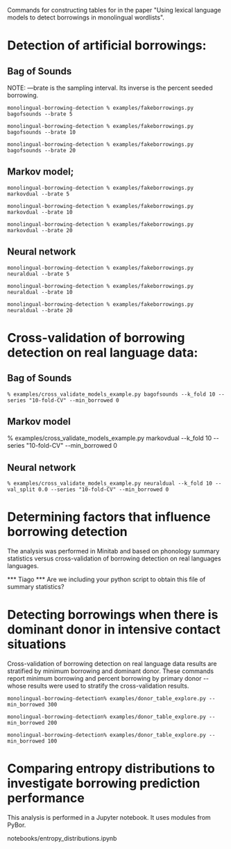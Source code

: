 Commands for constructing tables for in the paper "Using lexical language models to detect borrowings in monolingual wordlists".

# Detection of artificial borrowings:

## Bag of Sounds

NOTE: —brate is the sampling interval.  Its inverse is the percent seeded borrowing.

`monolingual-borrowing-detection % examples/fakeborrowings.py bagofsounds --brate 5`

`monolingual-borrowing-detection % examples/fakeborrowings.py bagofsounds --brate 10`

`monolingual-borrowing-detection % examples/fakeborrowings.py bagofsounds --brate 20`


## Markov model;

`monolingual-borrowing-detection % examples/fakeborrowings.py markovdual --brate 5`

`monolingual-borrowing-detection % examples/fakeborrowings.py markovdual --brate 10`

`monolingual-borrowing-detection % examples/fakeborrowings.py markovdual --brate 20`


## Neural network

`monolingual-borrowing-detection % examples/fakeborrowings.py neuraldual --brate 5`

`monolingual-borrowing-detection % examples/fakeborrowings.py neuraldual --brate 10`

`monolingual-borrowing-detection % examples/fakeborrowings.py neuraldual --brate 20`


# Cross-validation of borrowing detection on real language data:

## Bag of Sounds

`% examples/cross_validate_models_example.py bagofsounds --k_fold 10 --series "10-fold-CV" --min_borrowed 0`

## Markov model


% examples/cross_validate_models_example.py markovdual --k_fold 10 --series "10-fold-CV" --min_borrowed 0



## Neural network

`% examples/cross_validate_models_example.py neuraldual --k_fold 10 --val_split 0.0 --series "10-fold-CV" --min_borrowed 0`

# Determining factors that influence borrowing detection

The analysis was performed in Minitab and based on phonology summary statistics versus cross-validation of borrowing detection on real languages languages.

*** Tiago ***  Are we including your python script to obtain this file of summary statistics?


# Detecting borrowings when there is dominant donor in intensive contact situations

Cross-validation of borrowing detection on real language data results are stratified by minimum borrowing and dominant donor. These commands report minimum borrowing and percent borrowing by primary donor -- whose results were used to stratify the cross-validation results. 

`monolingual-borrowing-detection% examples/donor_table_explore.py --min_borrowed 300`

`monolingual-borrowing-detection% examples/donor_table_explore.py --min_borrowed 200`

`monolingual-borrowing-detection% examples/donor_table_explore.py --min_borrowed 100`

# Comparing entropy distributions to investigate borrowing prediction performance

This analysis is performed in a Jupyter notebook.  It uses modules from PyBor.

notebooks/entropy_distributions.ipynb
